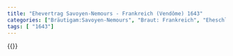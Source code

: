 ```yaml
---
title: "Ehevertrag Savoyen-Nemours - Frankreich (Vendôme) 1643"
categories: ["Bräutigam:Savoyen-Nemours", "Braut: Frankreich", "Eheschließung vollzogen?:Ja", "verschiedenkonfessionelle Ehe?:Nein", "Dynastie Bräutigam:Savoyen", "Akteur Bräutigam:Savoyen", "Akteur Braut:Bourbon (Frankreich)", "Textbezug?:nein", "Ständisch?:nein", "Ratifikation?:nein", "Sonstiges?:nein", "Bräutigam:Savoyen-Nemours", "Braut: Frankreich"]
tags: [ "1643"]
---
```

<!--more-->
{{<v12>}}